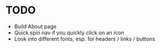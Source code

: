 # TODO

  - Build About page
  - Quick spin nav if you quickly click on an icon
  - Look into different fonts, esp. for headers / links / buttons
